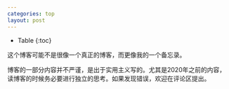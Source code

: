 ```yaml
---
categories: top
layout: post
---
```


- Table
{:toc}

这个博客可能不是很像一个真正的博客，而更像我的一个备忘录。

博客的一部分内容并不严谨，是出于实用主义写的。尤其是2020年之前的内容，读博客的时候务必要进行独立的思考。如果发现错误，欢迎在评论区提出。

